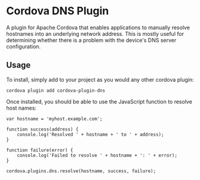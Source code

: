 # Cordova DNS Plugin

A plugin for Apache Cordova that enables applications to manually resolve
hostnames into an underlying network address. This is mostly useful for
determining whether there is a problem with the device's DNS server
configuration.

## Usage

To install, simply add to your project as you would any other cordova plugin:

```
cordova plugin add cordova-plugin-dns
```

Once installed, you should be able to use the JavaScript function to resolve
host names:

```
var hostname = 'myhost.example.com';

function success(address) {
    console.log('Resolved ' + hostname + ' to ' + address);
}

function failure(error) {
    console.log('Failed to resolve ' + hostname + ': ' + error);
}

cordova.plugins.dns.resolve(hostname, success, failure);
```
